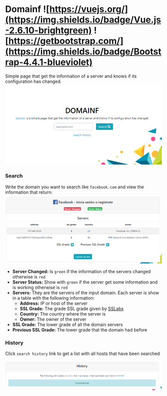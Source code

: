 # Domainf ![https://vuejs.org/](https://img.shields.io/badge/Vue.js-2.6.10-brightgreen) ![https://getbootstrap.com/](https://img.shields.io/badge/Bootstrap-4.4.1-blueviolet)

Simple page that get the information of a server and knows if its configuration has changed.
![](./assets/img/main.PNG)

### Search 

Write the domain you want to search like `facebook.com` and view the information that return:
![](./assets/img/search.PNG)

* **Server Changed:** Is `green` if the information of the servers changed otherwise is `red`
* **Server Status:** Show with `green` if the server get some information and is working otherwise is `red`
* **Servers:** They are the servers of the input domain. Each server is show in a table with the following information:
    * **Address:** IP or host of the server
    * **SSL Grade:** The grade SSL grade given by [SSLabs](https://discussions.qualys.com/docs/DOC-6321-ssl-labs-grading-2018)
    * **Country:** The country where the server is
    * **Owner:** The owner of the server
* **SSL Grade:** The lower grade of all the domain servers
* **Previous SSL Grade:** The lower grade that the domain had before

### History
Click `search history` link to get a list with all hosts that have been searched

![](./assets/img/history.PNG)